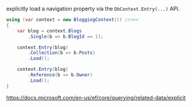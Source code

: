 explicitly load a navigation property via the `DbContext.Entry(...)` API.

```c#
using (var context = new BloggingContext()) //<<<
{
    var blog = context.Blogs
        .Single(b => b.BlogId == 1);

    context.Entry(blog)
        .Collection(b => b.Posts)
        .Load();

    context.Entry(blog)
        .Reference(b => b.Owner)
        .Load();
}
```

https://docs.microsoft.com/en-us/ef/core/querying/related-data/explicit